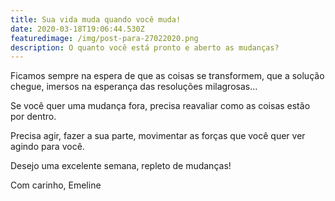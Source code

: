 ```yaml
---
title: Sua vida muda quando você muda!
date: 2020-03-18T19:06:44.530Z
featuredimage: /img/post-para-27022020.png
description: O quanto você está pronto e aberto as mudanças?
---
```

Ficamos sempre na espera de que as coisas se transformem, que a solução chegue, imersos na esperança das resoluções milagrosas...

Se você quer uma mudança fora, precisa reavaliar como as coisas estão por dentro. 

Precisa agir, fazer a sua parte, movimentar as forças que você quer ver agindo para você.

Desejo uma excelente semana, repleto de mudanças!

Com carinho, Emeline

